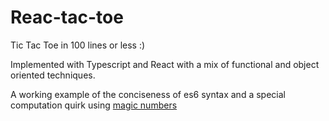 # Reac-tac-toe

Tic Tac Toe in 100 lines or less :) 

Implemented with Typescript and React with a mix of functional and object oriented techniques.

A working example of the conciseness of es6 syntax and a special computation quirk using [magic numbers](https://dev.to/kirkcodes/a-most-magic-tictactoe-solution-with-react-and-ts-4pje)
